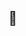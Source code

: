 ## 👋

<!--
**cercyl/cercyl** is a ✨ _special_ ✨ repository because its `README.md` (this file) appears on your GitHub profile.

🌱 I’m currently learning pharmacy things and R 
😄 Pronouns: she/her
⚡ Fun fact: i am very cool
